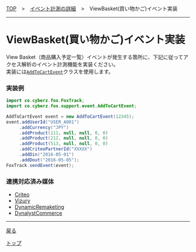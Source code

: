 [TOP](../../README.md)　>　[イベント計測の詳細](../README.md)　>　ViewBasket(買い物かご)イベント実装

---

# ViewBasket(買い物かご)イベント実装

View Basket（商品購入予定一覧）イベントが発生する箇所に、下記に従ってアクセス解析のイベント計測機能を実装ください。<br>
実装には[`AddToCartEvent`](../../sdk_api/event/AddToCartEvent.md)クラスを使用します。

### 実装例

```java
import co.cyberz.fox.FoxTrack;
import co.cyberz.fox.support.event.AddToCartEvent;

AddToCartEvent event = new AddToCartEvent(12345);
event.addUserId("USER_A001")
     .addCurrency("JPY")
     .addProduct(111, null, null, 0, 0)
     .addProduct(212, null, null, 0, 0)
     .addProduct(513, null, null, 0, 0)
     .addCriteoPartnerId("XXXXX")
     .addDin("2016-05-01")
     .addDout("2016-05-05");
FoxTrack.sendEvent(event);
```


### 連携対応済み媒体

* [Criteo](../cooperation_medias/Criteo/README.md#add_to_cart)
* [Vizury](../cooperation_medias/Vizury/README.md#add_to_cart)
* [DynamicRemaketing](../cooperation_medias/DynamicRemarketing/README.md#add_to_cart)
* [DynalystCommerce](../cooperation_medias/DynalystCommerce/README.md#add_to_cart)


---
[戻る](../README.md#supported_events)

[トップ](../../README.md)

